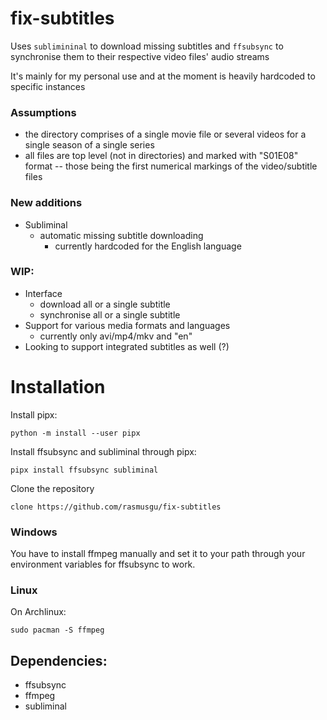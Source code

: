 # fix-subtitles
Uses `sublimininal` to download missing subtitles and `ffsubsync` to synchronise them to their respective video files' audio streams

It's mainly for my personal use and at the moment is heavily hardcoded to specific instances

### Assumptions
- the directory comprises of a single movie file or several videos for a single season of a single series
- all files are top level (not in directories) and marked with "S01E08" format -- those being the first numerical markings of the video/subtitle files

### New additions
- Subliminal
	- automatic missing subtitle downloading
		- currently hardcoded for the English language

### WIP:
- Interface
	- download all or a single subtitle
	- synchronise all or a single subtitle
- Support for various media formats and languages
	- currently only avi/mp4/mkv and "en" 
- Looking to support integrated subtitles as well (?)

# Installation

Install pipx:

`python -m install --user pipx`

Install ffsubsync and subliminal through pipx:

`pipx install ffsubsync subliminal`

Clone the repository

`clone https://github.com/rasmusgu/fix-subtitles`
 
### Windows
You have to install ffmpeg manually and set it to your path through your environment variables for ffsubsync to work.

### Linux
On Archlinux:

`sudo pacman -S ffmpeg`

## Dependencies:
- ffsubsync
- ffmpeg
- subliminal